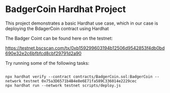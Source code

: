 # BadgerCoin Hardhat Project

This project demonstrates a basic Hardhat use case, which in our case is deploying the BdagerCoin contract using Hardhat

The Badger Coint can be found here on the testnet:

https://testnet.bscscan.com/tx/0xb159299603194b12506d9542853f4db0bd690e32e2c6bfbfcd8cbf29791d2a90

Try running some of the following tasks:

```shell

npx hardhat verify --contract contracts/BadgerCoin.sol:BadgerCoin --network testnet 0x75a3D6571b4B4e8e6E71fa589C336014e2229cec
npx hardhat run --network testnet scripts/deploy.js
```
